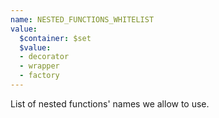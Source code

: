 ```yaml
---
name: NESTED_FUNCTIONS_WHITELIST
value:
  $container: $set
  $value:
  - decorator
  - wrapper
  - factory
---
```


List of nested functions' names we allow to use.